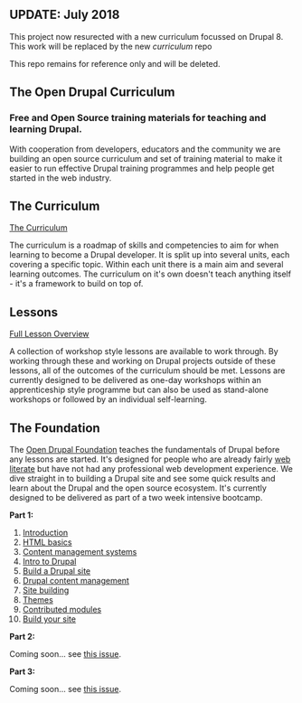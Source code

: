 UPDATE: July 2018
-----------------

This project now resurected with a new curriculum focussed on Drupal 8. This work will be replaced by the new *curriculum* repo

This repo remains for reference only and will be deleted.



The Open Drupal Curriculum
--------------------------

### Free and Open Source training materials for teaching and learning Drupal.

With cooperation from developers, educators and the community we are building an open source curriculum and set of training material to make it easier to run effective Drupal training programmes and help people get started in the web industry.

## The Curriculum

[The Curriculum](_units/README.md)

The curriculum is a roadmap of skills and competencies to aim for when learning to become a Drupal developer. It is split up into several units, each covering a specific topic. Within each unit there is a main aim and several learning outcomes. The curriculum on it's own doesn't teach anything itself - it's a framework to build on top of.

## Lessons

[Full Lesson Overview](_lessons/README.md)

A collection of workshop style lessons are available to work through. By working through these and working on Drupal projects outside of these lessons, all of the outcomes of the curriculum should be met. Lessons are currently designed to be delivered as one-day workshops within an apprenticeship style programme but can also be used as stand-alone workshops or followed by an individual self-learning.

## The Foundation

The [Open Drupal Foundation](foundation/00_index.md) teaches the fundamentals of Drupal before any lessons are started. It's designed for people who are already fairly [web literate](https://webmaker.org/en-US/literacy) but have not had any professional web development experience. We dive straight in to building a Drupal site and see some quick results and learn about the Drupal and the open source ecosystem. It's currently designed to be delivered as part of a two week intensive bootcamp.

__Part 1:__

1. [Introduction](foundation/01_introduction.md)
2. [HTML basics](foundation/02_html_basics.md)
3. [Content management systems](foundation/03_content_management_systems.md)
4. [Intro to Drupal](foundation/04_intro_to_drupal.md)
5. [Build a Drupal site](foundation/05_build_drupal_site.md)
6. [Drupal content management](foundation/06_management.md)
7. [Site building](foundation/07_site_building.md)
8. [Themes](foundation/08_themes.md)
9. [Contributed modules](foundation/09_contrib_modules.md)
10. [Build your site](foundation/10_build_your_site.md)

__Part 2:__

Coming soon... see [this issue](https://github.com/OpenDrupal/opendrupal/issues/12).

__Part 3:__

Coming soon... see [this issue](https://github.com/OpenDrupal/opendrupal/issues/14).
